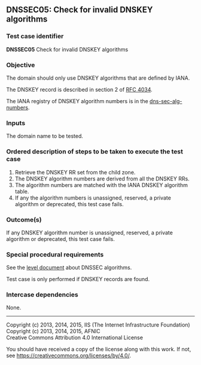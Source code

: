 ## DNSSEC05: Check for invalid DNSKEY algorithms

### Test case identifier
**DNSSEC05** Check for invalid DNSKEY algorithms

### Objective

The domain should only use DNSKEY algorithms that are defined by IANA.

The DNSKEY record is described in section 2 of [RFC 4034](
https://tools.ietf.org/html/rfc4034#section-2).

The IANA registry of DNSKEY algorithm numbers is in the [dns-sec-alg-numbers](
https://www.iana.org/assignments/dns-sec-alg-numbers/dns-sec-alg-numbers.xml).

### Inputs

The domain name to be tested.

### Ordered description of steps to be taken to execute the test case

1. Retrieve the DNSKEY RR set from the child zone.
2. The DNSKEY algorithm numbers are derived from all the DNSKEY RRs.
3. The algorithm numbers are matched with the IANA DNSKEY algorithm table.
4. If any the algorithm numbers is unassigned, reserved, a private algorithm
   or deprecated, this test case fails.

### Outcome(s)

If any DNSKEY algorithm number is unassigned, reserved, a private algorithm
or deprecated, this test case fails.

### Special procedural requirements

See the [level document](level.md) about DNSSEC algorithms.

Test case is only performed if DNSKEY records are found.

### Intercase dependencies

None.

-------

Copyright (c) 2013, 2014, 2015, IIS (The Internet Infrastructure Foundation)  
Copyright (c) 2013, 2014, 2015, AFNIC  
Creative Commons Attribution 4.0 International License

You should have received a copy of the license along with this
work.  If not, see <https://creativecommons.org/licenses/by/4.0/>.

